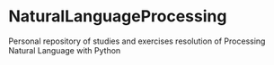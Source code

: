 # NaturalLanguageProcessing
Personal repository of studies and exercises resolution of Processing Natural Language with Python

